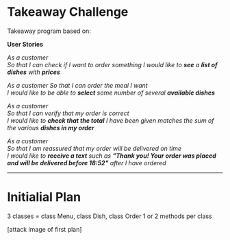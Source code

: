 # Takeaway Challenge

Takeaway program based on:

**User Stories**

_As a customer  
So that I can check if I want to order something
I would like to **see** a **list of dishes** with **prices**_

_As a customer
So that I can order the meal I want  
I would like to be able to **select** some number of several **available dishes**_

_As a customer  
So that I can verify that my order is correct  
I would like to **check that the total** I have been given matches the sum of the various **dishes in my order**_

_As a customer  
So that I am reassured that my order will be delivered on time  
I would like to **receive a text** such as **"Thank you! Your order was placed and will be delivered before 18:52"** after I have ordered_

---
# Initialial Plan

3 classes = class Menu, class Dish, class Order
1 or 2 methods per class

[attack image of first plan]
